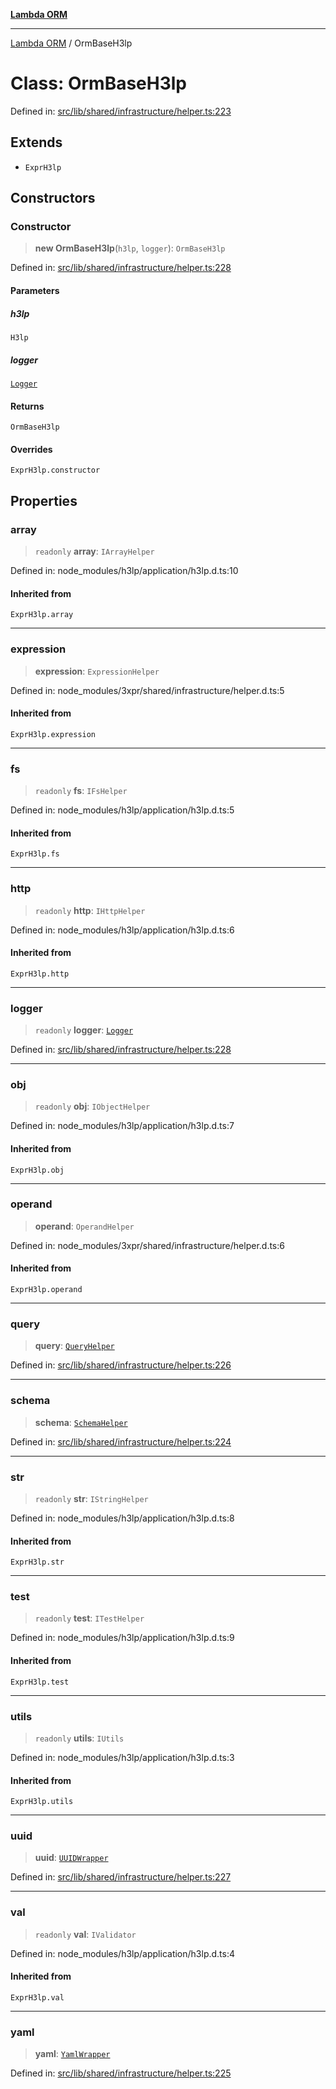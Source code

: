 [**Lambda ORM**](../README.md)

***

[Lambda ORM](../README.md) / OrmBaseH3lp

# Class: OrmBaseH3lp

Defined in: [src/lib/shared/infrastructure/helper.ts:223](https://github.com/lambda-orm/lambdaorm-base/blob/5f10bdc7d0f008296efbcbe89bc2bf1ed03aaaef/src/lib/shared/infrastructure/helper.ts#L223)

## Extends

- `ExprH3lp`

## Constructors

### Constructor

> **new OrmBaseH3lp**(`h3lp`, `logger`): `OrmBaseH3lp`

Defined in: [src/lib/shared/infrastructure/helper.ts:228](https://github.com/lambda-orm/lambdaorm-base/blob/5f10bdc7d0f008296efbcbe89bc2bf1ed03aaaef/src/lib/shared/infrastructure/helper.ts#L228)

#### Parameters

##### h3lp

`H3lp`

##### logger

[`Logger`](Logger.md)

#### Returns

`OrmBaseH3lp`

#### Overrides

`ExprH3lp.constructor`

## Properties

### array

> `readonly` **array**: `IArrayHelper`

Defined in: node\_modules/h3lp/application/h3lp.d.ts:10

#### Inherited from

`ExprH3lp.array`

***

### expression

> **expression**: `ExpressionHelper`

Defined in: node\_modules/3xpr/shared/infrastructure/helper.d.ts:5

#### Inherited from

`ExprH3lp.expression`

***

### fs

> `readonly` **fs**: `IFsHelper`

Defined in: node\_modules/h3lp/application/h3lp.d.ts:5

#### Inherited from

`ExprH3lp.fs`

***

### http

> `readonly` **http**: `IHttpHelper`

Defined in: node\_modules/h3lp/application/h3lp.d.ts:6

#### Inherited from

`ExprH3lp.http`

***

### logger

> `readonly` **logger**: [`Logger`](Logger.md)

Defined in: [src/lib/shared/infrastructure/helper.ts:228](https://github.com/lambda-orm/lambdaorm-base/blob/5f10bdc7d0f008296efbcbe89bc2bf1ed03aaaef/src/lib/shared/infrastructure/helper.ts#L228)

***

### obj

> `readonly` **obj**: `IObjectHelper`

Defined in: node\_modules/h3lp/application/h3lp.d.ts:7

#### Inherited from

`ExprH3lp.obj`

***

### operand

> **operand**: `OperandHelper`

Defined in: node\_modules/3xpr/shared/infrastructure/helper.d.ts:6

#### Inherited from

`ExprH3lp.operand`

***

### query

> **query**: [`QueryHelper`](QueryHelper.md)

Defined in: [src/lib/shared/infrastructure/helper.ts:226](https://github.com/lambda-orm/lambdaorm-base/blob/5f10bdc7d0f008296efbcbe89bc2bf1ed03aaaef/src/lib/shared/infrastructure/helper.ts#L226)

***

### schema

> **schema**: [`SchemaHelper`](SchemaHelper.md)

Defined in: [src/lib/shared/infrastructure/helper.ts:224](https://github.com/lambda-orm/lambdaorm-base/blob/5f10bdc7d0f008296efbcbe89bc2bf1ed03aaaef/src/lib/shared/infrastructure/helper.ts#L224)

***

### str

> `readonly` **str**: `IStringHelper`

Defined in: node\_modules/h3lp/application/h3lp.d.ts:8

#### Inherited from

`ExprH3lp.str`

***

### test

> `readonly` **test**: `ITestHelper`

Defined in: node\_modules/h3lp/application/h3lp.d.ts:9

#### Inherited from

`ExprH3lp.test`

***

### utils

> `readonly` **utils**: `IUtils`

Defined in: node\_modules/h3lp/application/h3lp.d.ts:3

#### Inherited from

`ExprH3lp.utils`

***

### uuid

> **uuid**: [`UUIDWrapper`](UUIDWrapper.md)

Defined in: [src/lib/shared/infrastructure/helper.ts:227](https://github.com/lambda-orm/lambdaorm-base/blob/5f10bdc7d0f008296efbcbe89bc2bf1ed03aaaef/src/lib/shared/infrastructure/helper.ts#L227)

***

### val

> `readonly` **val**: `IValidator`

Defined in: node\_modules/h3lp/application/h3lp.d.ts:4

#### Inherited from

`ExprH3lp.val`

***

### yaml

> **yaml**: [`YamlWrapper`](YamlWrapper.md)

Defined in: [src/lib/shared/infrastructure/helper.ts:225](https://github.com/lambda-orm/lambdaorm-base/blob/5f10bdc7d0f008296efbcbe89bc2bf1ed03aaaef/src/lib/shared/infrastructure/helper.ts#L225)
